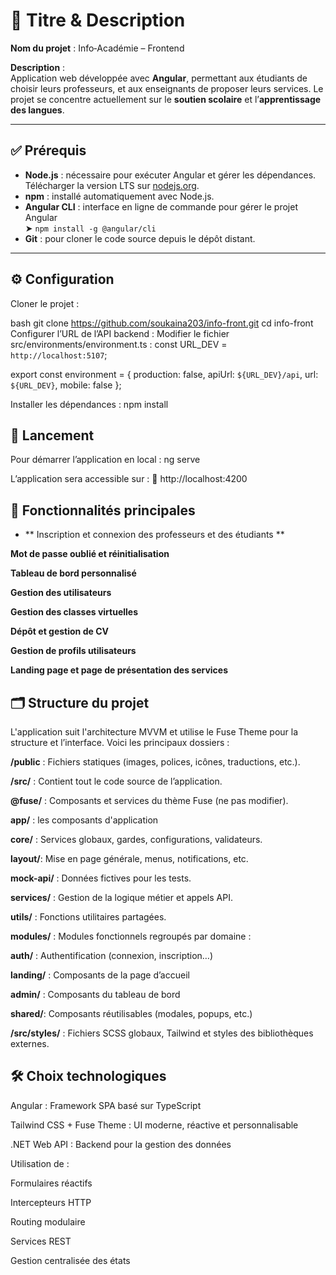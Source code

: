 # 📌 Titre & Description

**Nom du projet** : Info‑Académie – Frontend

**Description** :  
Application web développée avec **Angular**, permettant aux étudiants de choisir leurs professeurs, et aux enseignants de proposer leurs services. Le projet se concentre actuellement sur le **soutien scolaire** et l’**apprentissage des langues**.

---

## ✅ Prérequis

- **Node.js** : nécessaire pour exécuter Angular et gérer les dépendances. Télécharger la version LTS sur [nodejs.org](https://nodejs.org/).
- **npm** : installé automatiquement avec Node.js.
- **Angular CLI** : interface en ligne de commande pour gérer le projet Angular  
  ➤ `npm install -g @angular/cli`
- **Git** : pour cloner le code source depuis le dépôt distant.

---

## ⚙️ Configuration

Cloner le projet :

bash
git clone https://github.com/soukaina203/info-front.git
cd info-front
Configurer l’URL de l’API backend :
Modifier le fichier src/environments/environment.ts :
const URL_DEV = `http://localhost:5107`;

export const environment = {
  production: false,
  apiUrl: `${URL_DEV}/api`,
  url: `${URL_DEV}`,
  mobile: false
};

Installer les dépendances :
npm install
## 🚀 Lancement
Pour démarrer l’application en local :
ng serve

L’application sera accessible sur :
📍 http://localhost:4200

## 🧩 Fonctionnalités principales
- ** Inscription et connexion des professeurs et des étudiants **

 **Mot de passe oublié et réinitialisation**

 **Tableau de bord personnalisé**

 **Gestion des utilisateurs**

 **Gestion des classes virtuelles**

 **Dépôt et gestion de CV**

 **Gestion de profils utilisateurs**

 **Landing page et page de présentation des services**

## 🗂️ Structure du projet
L'application suit l'architecture MVVM et utilise le Fuse Theme pour la structure et l’interface. Voici les principaux dossiers :

 **/public** : Fichiers statiques (images, polices, icônes, traductions, etc.).

 **/src/** : Contient tout le code source de l’application.

 **@fuse/** : Composants et services du thème Fuse (ne pas modifier).

 **app/** : les composants d'application 

 **core/** : Services globaux, gardes, configurations, validateurs.

 **layout/**: Mise en page générale, menus, notifications, etc.

 **mock-api/** : Données fictives pour les tests.

 **services/** : Gestion de la logique métier et appels API.

 **utils/** : Fonctions utilitaires partagées.

 **modules/** : Modules fonctionnels regroupés par domaine :

 **auth/** : Authentification (connexion, inscription…)

 **landing/** : Composants de la page d’accueil

 **admin/** : Composants du tableau de bord

 **shared/**: Composants réutilisables (modales, popups, etc.)

 **/src/styles/** : Fichiers SCSS globaux, Tailwind et styles des bibliothèques externes.

## 🛠️ Choix technologiques
Angular : Framework SPA basé sur TypeScript

Tailwind CSS + Fuse Theme : UI moderne, réactive et personnalisable

.NET Web API : Backend pour la gestion des données

Utilisation de :

Formulaires réactifs

Intercepteurs HTTP

Routing modulaire

Services REST

Gestion centralisée des états
